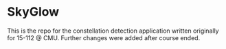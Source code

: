 # SkyGlow
This is the repo for the constellation detection application written originally for 15-112 @ CMU. Further changes were added after course ended. 
